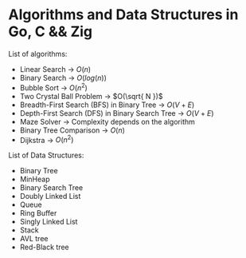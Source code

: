 # Algorithms and Data Structures in Go, C && Zig

List of algorithms:
  - Linear Search -> $O(n)$
  - Binary Search -> $O(log(n))$
  - Bubble Sort -> $O(n^2)$
  - Two Crystal Ball Problem -> $O(\sqrt{ N })$
  - Breadth-First Search (BFS) in Binary Tree -> $O(V + E)$
  - Depth-First Search (DFS) in Binary Search Tree -> $O(V + E)$
  - Maze Solver -> Complexity depends on the algorithm
  - Binary Tree Comparison -> $O(n)$
  - Dijkstra -> $O(n^2)$

List of Data Structures:
  - Binary Tree
  - MinHeap
  - Binary Search Tree
  - Doubly Linked List
  - Queue
  - Ring Buffer
  - Singly Linked List
  - Stack
  - AVL tree
  - Red-Black tree
